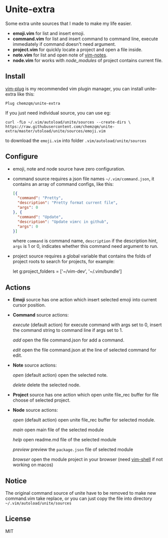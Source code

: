 # Unite-extra

Some extra unite sources that I made to make my life easier.

* **emoji.vim** for list and insert emoji.
* **command.vim** for list and insert command to command line, execute immediately
  if command doesn't need argument.
* **project.vim** for quickly locate a project and open a file inside.
* **note.vim** for list and open note of [vim-notes](https://github.com/xolox/vim-notes).
* **node.vim** for works with *node_modules* of project contains current file.

## Install

[vim-plug](https://github.com/junegunn/vim-plug) is my recommended vim plugin manager,
you can install unite-extra like this:

    Plug chemzqm/unite-extra

If you just need individual source, you can use eg:

    curl -fLo ~/.vim/autoload/unite/sources --create-dirs \
    https://raw.githubusercontent.com/chemzqm/unite-extra/master/utoload/unite/sources/emoji.vim

to download the `emoji.vim` into folder `.vim/autoload/unite/sources`

## Configure

* emoji, note and node source have zero configuration.
* command source requires a json file names `~/.vim/command.json`, it contains
  an array of command configs, like this:
  ``` json
  [{
    "command": "Pretty",
    "description": "Pretty format current file",
    "args": 0
  }, {
    "command": "Update",
    "description": "Update vimrc in github",
    "args": 0
  }]
  ```
  where `command` is command name, `description` if the description hint, `args` is
  1 or 0, indicates whether this command need argument to run.

* project source requires a global variable that contains the folds of project
  roots to search for projects, for example:

    let g:project_folders = ['~/vim-dev', '~/.vim/bundle']

## Actions

* **Emoji** source has one action which insert selected emoji into current cursor position.

* **Command** source actions:

    *execute* (default action) for execute command with args set to 0, insert the command string
    to command line if args set to 1.

    *add* open the file command.json for add a command.

    *edit* open the file command.json at the line of selected command for edit.

* **Note** source actions:

    *open* (default action) open the selected note.

    *delete* delete the selected node.

* **Project** source has one action which open unite file_rec buffer for file
  choose of selected project.

* **Node** source actions:

    *open* (default action) open unite file_rec buffer for selected module.

    *main* open main file of the selected module

    *help* open readme.md file of the selected module

    *preview* preview the `package.json` file of selected module

    *browser* open the module project in your browser (need
    [vim-shell](https://github.com/xolox/vim-shell) if not working on macos)

## Notice

The original command source of unite have to be removed to make new
command.vim take replace, or you can just copy the file into directory
`~/.vim/autoload/unite/sources`

## License

MIT
